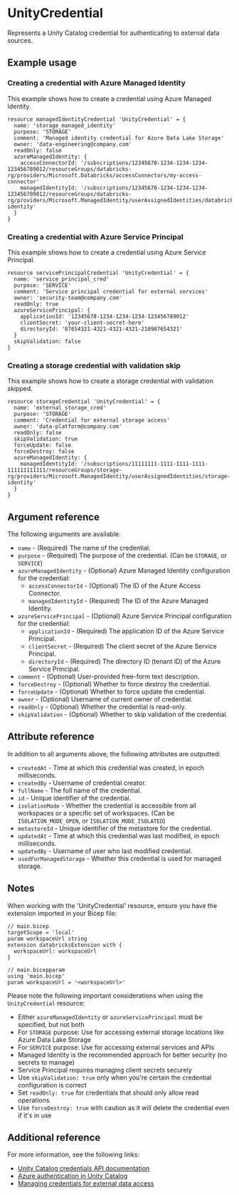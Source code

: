 ﻿---
category: "Unity Catalog"
---

# UnityCredential

Represents a Unity Catalog credential for authenticating to external data sources.

## Example usage

### Creating a credential with Azure Managed Identity

This example shows how to create a credential using Azure Managed Identity.

```bicep
resource managedIdentityCredential 'UnityCredential' = {
  name: 'storage_managed_identity'
  purpose: 'STORAGE'
  comment: 'Managed identity credential for Azure Data Lake Storage'
  owner: 'data-engineering@company.com'
  readOnly: false
  azureManagedIdentity: {
    accessConnectorId: '/subscriptions/12345678-1234-1234-1234-123456789012/resourceGroups/databricks-rg/providers/Microsoft.Databricks/accessConnectors/my-access-connector'
    managedIdentityId: '/subscriptions/12345678-1234-1234-1234-123456789012/resourceGroups/databricks-rg/providers/Microsoft.ManagedIdentity/userAssignedIdentities/databricks-identity'
  }
}
```

### Creating a credential with Azure Service Principal

This example shows how to create a credential using Azure Service Principal.

```bicep
resource servicePrincipalCredential 'UnityCredential' = {
  name: 'service_principal_cred'
  purpose: 'SERVICE'
  comment: 'Service principal credential for external services'
  owner: 'security-team@company.com'
  readOnly: true
  azureServicePrincipal: {
    applicationId: '12345678-1234-1234-1234-123456789012'
    clientSecret: 'your-client-secret-here'
    directoryId: '87654321-4321-4321-4321-210987654321'
  }
  skipValidation: false
}
```

### Creating a storage credential with validation skip

This example shows how to create a storage credential with validation skipped.

```bicep
resource storageCredential 'UnityCredential' = {
  name: 'external_storage_cred'
  purpose: 'STORAGE'
  comment: 'Credential for external storage access'
  owner: 'data-platform@company.com'
  readOnly: false
  skipValidation: true
  forceUpdate: false
  forceDestroy: false
  azureManagedIdentity: {
    managedIdentityId: '/subscriptions/11111111-1111-1111-1111-111111111111/resourceGroups/storage-rg/providers/Microsoft.ManagedIdentity/userAssignedIdentities/storage-identity'
  }
}
```

## Argument reference

The following arguments are available:

- `name` - (Required) The name of the credential.
- `purpose` - (Required) The purpose of the credential. (Can be `STORAGE`, or `SERVICE`)
- `azureManagedIdentity` - (Optional) Azure Managed Identity configuration for the credential:
  - `accessConnectorId` - (Optional) The ID of the Azure Access Connector.
  - `managedIdentityId` - (Required) The ID of the Azure Managed Identity.
- `azureServicePrincipal` - (Optional) Azure Service Principal configuration for the credential:
  - `applicationId` - (Required) The application ID of the Azure Service Principal.
  - `clientSecret` - (Required) The client secret of the Azure Service Principal.
  - `directoryId` - (Required) The directory ID (tenant ID) of the Azure Service Principal.
- `comment` - (Optional) User-provided free-form text description.
- `forceDestroy` - (Optional) Whether to force destroy the credential.
- `forceUpdate` - (Optional) Whether to force update the credential.
- `owner` - (Optional) Username of current owner of credential.
- `readOnly` - (Optional) Whether the credential is read-only.
- `skipValidation` - (Optional) Whether to skip validation of the credential.

## Attribute reference

In addition to all arguments above, the following attributes are outputted:

- `createdAt` - Time at which this credential was created, in epoch milliseconds.
- `createdBy` - Username of credential creator.
- `fullName` - The full name of the credential.
- `id` - Unique identifier of the credential.
- `isolationMode` - Whether the credential is accessible from all workspaces or a specific set of workspaces. (Can be `ISOLATION_MODE_OPEN`, or `ISOLATION_MODE_ISOLATED`)
- `metastoreId` - Unique identifier of the metastore for the credential.
- `updatedAt` - Time at which this credential was last modified, in epoch milliseconds.
- `updatedBy` - Username of user who last modified credential.
- `usedForManagedStorage` - Whether this credential is used for managed storage.

## Notes

When working with the 'UnityCredential' resource, ensure you have the extension imported in your Bicep file:

```bicep
// main.bicep
targetScope = 'local'
param workspaceUrl string
extension databricksExtension with {
  workspaceUrl: workspaceUrl
}

// main.bicepparam
using 'main.bicep'
param workspaceUrl = '<workspaceUrl>'
```

Please note the following important considerations when using the `UnityCredential` resource:

- Either `azureManagedIdentity` or `azureServicePrincipal` must be specified, but not both
- For `STORAGE` purpose: Use for accessing external storage locations like Azure Data Lake Storage
- For `SERVICE` purpose: Use for accessing external services and APIs
- Managed Identity is the recommended approach for better security (no secrets to manage)
- Service Principal requires managing client secrets securely
- Use `skipValidation: true` only when you're certain the credential configuration is correct
- Set `readOnly: true` for credentials that should only allow read operations
- Use `forceDestroy: true` with caution as it will delete the credential even if it's in use

## Additional reference

For more information, see the following links:

- [Unity Catalog credentials API documentation][00]
- [Azure authentication in Unity Catalog][01]
- [Managing credentials for external data access][02]

<!-- Link reference definitions -->
[00]: https://docs.databricks.com/api/azure/workspace/credentials/create
[01]: https://docs.databricks.com/connect/unity-catalog/azure-credentials.html
[02]: https://docs.databricks.com/data-governance/unity-catalog/manage-external-locations-and-credentials.html

